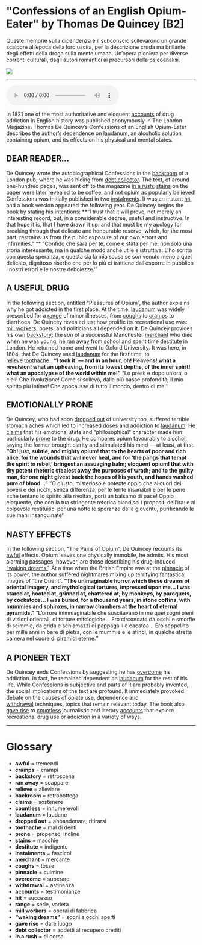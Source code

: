 # "Confessions of an English Opium-Eater" by Thomas De Quincey   [B2]

Queste memorie sulla dipendenza e il subconscio sollevarono un grande scalpore all’epoca della loro uscita, per la descrizione cruda ma brillante degli effetti della droga sulla mente umana. Un’opera pioniera per diverse correnti culturali, dagli autori romantici ai precursori della psicoanalisi.

![](Confessions%20of%20an%20English%20Opium-Eater%20by%20Thomas%20De%20Quincey.jpg)

--------------

<div>
<audio controls autoplay>
    <source src="https://raw.githubusercontent.com/dartie/speakup/main/2023-05/Confessions%20of%20an%20English%20Opium-Eater%20by%20Thomas%20De%20Quincey.mp3" type="audio/mpeg">
</audio>
</div>


In 1821 one of the most authoritative and eloquent [accounts](## "testimonianze") of drug addiction in English history was published anonymously in The London Magazine. Thomas De Quincey’s Confessions of an English Opium-Eater describes the author’s dependence on [laudanum](## "laudano"), an alcoholic solution containing opium, and its effects on his physical and mental states. 

## DEAR READER…
De Quincey wrote the autobiographical Confessions in the [backroom](## "retrobottega") of a London pub, where he was hiding from [debt collector](## "addetti al recupero crediti"). The text, of around one-hundred pages, was sent off to the magazine [in a rush](## "di corsa"); [stains](## "macchie") on the paper were later revealed to be coffee, and not opium as popularly believed! Confessions was initially published in two [instalments](## "fascicoli"). It was an instant [hit](## "successo"), and a book version appeared the following year. De Quincey begins the book by stating his intentions:
**“I trust that it will prove, not merely an interesting record, but, in a considerable degree, useful and instructive. In that hope it is, that I have drawn it up: and that must be my apology for breaking through that delicate and honourable reserve, which, for the most part, restrains us from the public exposure of our own errors and infirmities.” **
“Confido che sarà per te, come è stata per me, non solo una storia interessante, ma in qualche modo anche utile e istruttiva. L’ho scritta con questa speranza, e questa sia la mia scusa se son venuto meno a quel delicato, dignitoso riserbo che per lo più ci trattiene dall’esporre in pubblico i nostri errori e le nostre debolezze.’’

## A USEFUL DRUG 
In the following section, entitled “Pleasures of Opium”, the author explains why he got addicted in the first place. At the time, [laudanum](## "laudano") was widely prescribed for a [range](## "serie, varietà") of minor illnesses, from [coughs](## "tosse") to [cramps](## "crampi") to diarrhoea. De Quincey revealed just how prolific its recreational use was: [mill workers](## "operai di fabbrica"), poets, and politicians all depended on it.
De Quincey provides his own [backstory](## "retroscena"): the son of a successful Manchester [merchant](## "mercante") who died when he was young, he [ran away](## "scappare") from school and spent time [destitute](## "indigente") in London. He returned home and went to Oxford University. It was here, in 1804, that De Quincey used [laudanum](## "laudano") for the first time, to [relieve](## "alleviare") [toothache](## "mal di denti"). 
**“I took it: — and in an hour, oh! Heavens! what a revulsion! what an upheaving, from its lowest depths, of the inner spirit! what an apocalypse of the world within me!”**
“Lo presi: e dopo un’ora, o cieli! Che rivoluzione! Come si sollevò, dalle più basse profondità, il mio spirito più intimo! Che apocalisse di tutto il mondo, dentro di me!’’

## EMOTIONALLY PRONE 
De Quincey, who had soon [dropped out](## "abbandonare, ritirarsi") of university too, suffered terrible stomach aches which led to increased doses and addiction to [laudanum](## "laudano"). He [claims](## "sostenere") that his emotional state and “philosophical” character made him particularly [prone](## "propenso, incline") to the drug. He compares opium favourably to alcohol, saying the former brought clarity and stimulated his mind — at least, at first.
**“Oh! just, subtle, and mighty opium! that to the hearts of poor and rich alike, for the wounds that will never heal, and for ‘the pangs that tempt the spirit to rebel,’ bringest an assuaging balm; eloquent opium! that with thy potent rhetoric stealest away the purposes of wrath; and to the guilty man, for one night givest back the hopes of his youth, and hands washed pure of blood…”**
“O giusto, misterioso e potente oppio che ai cuori dei poveri e dei ricchi, senza differenza, per le ferite insanabili e per le pene «che tentano lo spirito alla rivolta», porti un balsamo di pace! Oppio eloquente, che con la tua stringente retorica blandisci i propositi dell’ira: e al colpevole restituisci per una notte le speranze della gioventù, purificando le sue mani insanguinate’’

## NASTY EFFECTS
In the following section, “The Pains of Opium”, De Quincey recounts its [awful](## "tremendi") effects. Opium leaves one physically immobile, he admits. His most alarming passages, however, are those describing his drug-induced [“waking dreams”](## "sogni a occhi aperti"). At a time when the British Empire was at the [pinnacle](## "culmine") of its power, the author suffered nightmares mixing up terrifying fantastical images of “the Orient”.
**“The unimaginable horror which these dreams of oriental imagery, and mythological tortures, impressed upon me… I was stared at, hooted at, grinned at, chattered at, by monkeys, by paroquets, by cockatoos… I was buried, for a thousand years, in stone coffins, with mummies and sphinxes, in narrow chambers at the heart of eternal pyramids.”**
“L’orrore inimmaginabile che suscitavano in me quei sogni pieni di visioni orientali, di torture mitologiche... Ero circondato da occhi e smorfie di scimmie, da grida e schiamazzi di pappagalli e cacatoa... Ero seppellito per mille anni in bare di pietra, con le mummie e le sfingi, in qualche stretta camera nel cuore di piramidi eterne.’’

## A PIONEER TEXT
De Quincey ends Confessions by suggesting he has [overcome](## "superare") his addiction. In fact, he remained dependent on [laudanum](## "laudano") for the rest of his life. While Confessions is subjective and parts of it are probably invented, the social implications of the text are profound. It immediately provoked debate on the causes of opiate use, dependence and [withdrawal](## "astinenza") techniques, topics that remain relevant today. The book also [gave rise](## "dare luogo") to [countless](## "innumerevoli") journalistic and literary [accounts](## "testimonianze") that explore recreational drug use or addiction in a variety of ways. 

--------------

<div style = "display:block; clear:both; page-break-after:always;"></div>

# Glossary
* **awful** = tremendi
* **cramps** = crampi
* **backstory** = retroscena
* **ran away** = scappare
* **relieve** = alleviare
* **backroom** = retrobottega
* **claims** = sostenere
* **countless** = innumerevoli
* **laudanum** = laudano
* **dropped out** = abbandonare, ritirarsi
* **toothache** = mal di denti
* **prone** = propenso, incline
* **stains** = macchie
* **destitute** = indigente
* **instalments** = fascicoli
* **merchant** = mercante
* **coughs** = tosse
* **pinnacle** = culmine
* **overcome** = superare
* **withdrawal** = astinenza
* **accounts** = testimonianze
* **hit** = successo
* **range** = serie, varietà
* **mill workers** = operai di fabbrica
* **“waking dreams”** = sogni a occhi aperti
* **gave rise** = dare luogo
* **debt collector** = addetti al recupero crediti
* **in a rush** = di corsa
